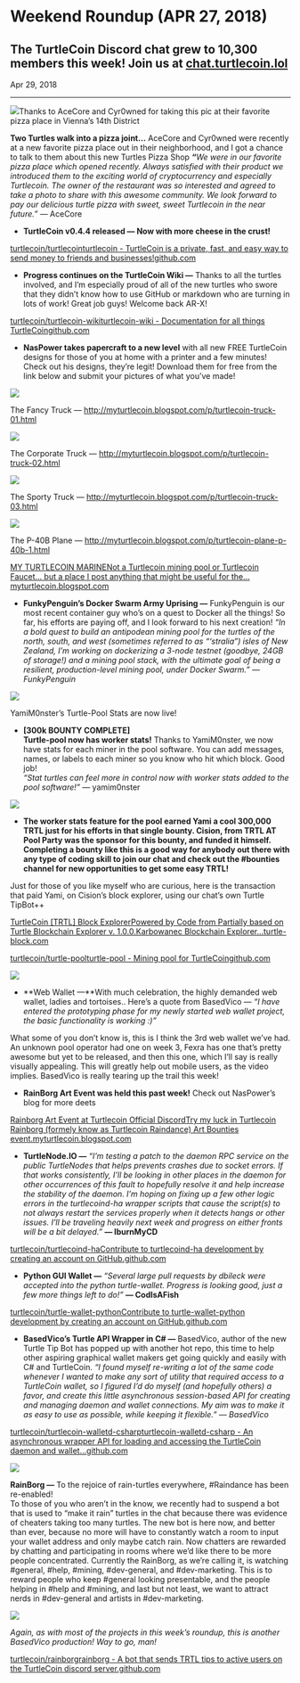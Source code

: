 # Weekend Roundup (APR 27, 2018)

## The TurtleCoin Discord chat grew to 10,300 members this week! Join us at [chat.turtlecoin.lol](http://chat.turtlecoin.lol/)

Apr 29, 2018

---

![](https://miro.medium.com/max/2560/0*XjHQfHb3DH2OOyum.jpg)Thanks to AceCore and Cyr0wned for taking this pic at their favorite pizza place in Vienna’s 14th District

**Two Turtles walk into a pizza joint…** 
AceCore and Cyr0wned were recently at a new favorite pizza place out in their neighborhood, and I got a chance to talk to them about this new Turtles Pizza Shop **_“_**_We were in our favorite pizza place which opened recently. Always satisfied with their product we introduced them to the exciting world of cryptocurrency and especially Turtlecoin. The owner of the restaurant was so interested and agreed to take a photo to share with this awesome community. We look forward to pay our delicious turtle pizza with sweet, sweet Turtlecoin in the near future.”_ — AceCore

* **TurtleCoin v0.4.4 released — Now with more cheese in the crust!**

[turtlecoin/turtlecointurtlecoin - TurtleCoin is a private, fast, and easy way to send money to friends and businesses!github.com](https://github.com/turtlecoin/turtlecoin/releases/tag/v0.4.4)

* **Progress continues on the TurtleCoin Wiki —** Thanks to all the turtles involved, and I’m especially proud of all of the new turtles who swore that they didn’t know how to use GitHub or markdown who are turning in lots of work! Great job guys! Welcome back AR-X!

[turtlecoin/turtlecoin-wikiturtlecoin-wiki - Documentation for all things TurtleCoingithub.com](https://github.com/turtlecoin/turtlecoin-wiki)

* **NasPower takes papercraft to a new level** with all new FREE TurtleCoin designs for those of you at home with a printer and a few minutes! Check out his designs, they’re legit! Download them for free from the link below and submit your pictures of what you’ve made!

![](./images/07dpa-jYoEdZZU3fz.jpg)

The Fancy Truck — <http://myturtlecoin.blogspot.com/p/turtlecoin-truck-01.html>

![](./images/0GSFhSMnaTyoEs1nt.jpg)

The Corporate Truck — <http://myturtlecoin.blogspot.com/p/turtlecoin-truck-02.html>

![](./images/0N1kirofZlhUGphcQ.jpg)

The Sporty Truck — <http://myturtlecoin.blogspot.com/p/turtlecoin-truck-03.html>

![](./images/0PV8q1JIPVea25RrW.jpg)

The P-40B Plane — <http://myturtlecoin.blogspot.com/p/turtlecoin-plane-p-40b-1.html>

[MY TURTLECOIN MARINENot a Turtlecoin mining pool or Turtlecoin Faucet… but a place I post anything that might be useful for the…myturtlecoin.blogspot.com](https://myturtlecoin.blogspot.com/)

* **FunkyPenguin’s Docker Swarm Army Uprising —** FunkyPenguin is our most recent container guy who’s on a quest to Docker all the things! So far, his efforts are paying off, and I look forward to his next creation! _“In a bold quest to build an antipodean mining pool for the turtles of the north, south, and west (sometimes referred to as “‘stralia”) isles of New Zealand, I’m working on dockerizing a 3-node testnet (goodbye, 24GB of storage!) and a mining pool stack, with the ultimate goal of being a resilient, production-level mining pool, under Docker Swarm.” — FunkyPenguin_

![](./images/0Z3xBUMEGsN_B1FSJ)

YamiM0nster’s Turtle-Pool Stats are now live!
* **\[300k BOUNTY COMPLETE\]**  
**Turtle-pool now has worker stats!** Thanks to YamiM0nster, we now have stats for each miner in the pool software. You can add messages, names, or labels to each miner so you know who hit which block. Good job!  
_“Stat turtles can feel more in control now with worker stats added to the pool software!”_ — yamim0nster

![](./images/0eUSKiasqNj67dwe8.jpg)

* **The worker stats feature for the pool earned Yami a cool 300,000 TRTL just for his efforts in that single bounty. Cision, from TRTL AT Pool Party was the sponsor for this bounty, and funded it himself. Completing a bounty like this is a good way for anybody out there with any type of coding skill to join our chat and check out the #bounties channel for new opportunities to get some easy TRTL!**

Just for those of you like myself who are curious, here is the transaction that paid Yami, on Cision’s block explorer, using our chat’s own Turtle TipBot++

[TurtleCoin \[TRTL\] Block ExplorerPowered by Code from Partially based on Turtle Blockchain Explorer v. 1.0.0.Karbowanec Blockchain Explorer…turtle-block.com](https://turtle-block.com/?hash=bcecbf1a7e28c958003e0dce0d1fe9356b04a34531d3ea56f32dbc4e84d58239#blockchain_transaction)

[turtlecoin/turtle-poolturtle-pool - Mining pool for TurtleCoingithub.com](https://github.com/turtlecoin/turtle-pool)

![](./images/1OzcAcytEAY3FiWj-rjYWtg.gif)

* **Web Wallet —**With much celebration, the highly demanded web wallet, ladies and tortoises.. Here’s a quote from BasedVico — _“I have entered the prototyping phase for my newly started web wallet project, the basic functionality is working :)”_

What some of you don’t know is, this is I think the 3rd web wallet we’ve had. An unknown pool operator had one on week 3, Fexra has one that’s pretty awesome but yet to be released, and then this one, which I’ll say is really visually appealing. This will greatly help out mobile users, as the video implies. BasedVico is really tearing up the trail this week!

* **RainBorg Art Event was held this past week!** Check out NasPower’s blog for more deets

[Rainborg Art Event at Turtlecoin Official DiscordTry my luck in Turtlecoin Rainborg (formely know as Turtlecoin Raindance) Art Bounties event.myturtlecoin.blogspot.com](http://myturtlecoin.blogspot.com/2018/04/rainborg-art-event-at-turtlecoin.html)

* **TurtleNode.IO —** _“I’m testing a patch to the daemon RPC service on the public TurtleNodes that helps prevents crashes due to socket errors. If that works consistently, I’ll be looking in other places in the daemon for other occurrences of this fault to hopefully resolve it and help increase the stability of the daemon. I’m hoping on fixing up a few other logic errors in the turtlecoind-ha wrapper scripts that cause the script(s) to not always restart the services properly when it detects hangs or other issues. I’ll be traveling heavily next week and progress on either fronts will be a bit delayed.”_ **— IburnMyCD**

[turtlecoin/turtlecoind-haContribute to turtlecoind-ha development by creating an account on GitHub.github.com](https://github.com/turtlecoin/turtlecoind-ha)

* **Python GUI Wallet —** _“Several large pull requests by dbileck were accepted into the python turtle-wallet. Progress is looking good, just a few more things left to do!”_ **— CodIsAFish**

[turtlecoin/turtle-wallet-pythonContribute to turtle-wallet-python development by creating an account on GitHub.github.com](https://github.com/turtlecoin/turtle-wallet-python)

* **BasedVico’s Turtle API Wrapper in C# —** BasedVico, author of the new Turtle Tip Bot has popped up with another hot repo, this time to help other aspiring graphical wallet makers get going quickly and easily with C# and TurtleCoin. _“I found myself re-writing a lot of the same code whenever I wanted to make any sort of utility that required access to a TurtleCoin wallet, so I figured I’d do myself (and hopefully others) a favor, and create this little asynchronous session-based API for creating and managing daemon and wallet connections. My aim was to make it as easy to use as possible, while keeping it flexible.” — BasedVico_

[turtlecoin/turtlecoin-walletd-csharpturtlecoin-walletd-csharp - An asynchronous wrapper API for loading and accessing the TurtleCoin daemon and wallet…github.com](https://github.com/turtlecoin/turtlecoin-walletd-csharp)

![](./images/0Rlzp4CiiMJIWRSUs.png)

**RainBorg —** To the rejoice of rain-turtles everywhere, #Raindance has been re-enabled!  
To those of you who aren’t in the know, we recently had to suspend a bot that is used to “make it rain” turtles in the chat because there was evidence of cheaters taking too many turtles. The new bot is here now, and better than ever, because no more will have to constantly watch a room to input your wallet address and only maybe catch rain. Now chatters are rewarded by chatting and participating in rooms where we’d like there to be more people concentrated. Currently the RainBorg, as we’re calling it, is watching #general, #help, #mining, #dev-general, and #dev-marketing. This is to reward people who keep #general looking presentable, and the people helping in #help and #mining, and last but not least, we want to attract nerds in #dev-general and artists in #dev-marketing.

![](./images/1uO91ylQamW1EBSfOcxumyw.png)

_Again, as with most of the projects in this week’s roundup, this is another BasedVico production! Way to go, man!_

[turtlecoin/rainborgrainborg - A bot that sends TRTL tips to active users on the TurtleCoin discord server.github.com](https://github.com/turtlecoin/rainborg)